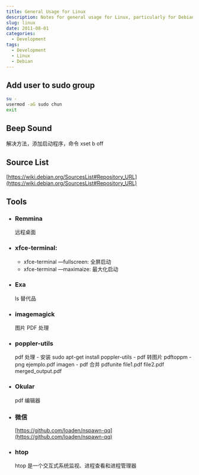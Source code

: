```yaml
---
title: General Usage for Linux
description: Notes for general usage for Linux, particularly for Debian
slug: linux
date: 2011-08-01
categories:
  - Development
tags:
  - Development
  - Linux
  - Debian
---
```



## Add user to sudo group

```Bash
su -
usermod -aG sudo chun
exit
```
## Beep Sound

解决方法，添加启动程序，命令 xset b off

## Source List

[https://wiki.debian.org/SourcesList#Repository_URL](https://wiki.debian.org/SourcesList#Repository_URL)

## Tools

- ### Remmina
	远程桌面
	
- ### xfce-terminal:
  - xfce-terminal —fullscreen: 全屏启动
  - xfce-terminal —maximaize: 最大化启动

- ### Exa
	ls 替代品
	
- ### imagemagick
	图片 PDF 处理
	
- ### poppler-utils
	pdf 处理
	  - 安装 sudo apt-get install poppler-utils
	  - pdf 转图片 pdftoppm -png ejemplo.pdf imagen
	  - pdf 合并 pdfunite file1.pdf file2.pdf merged_output.pdf

- ### Okular
	pdf 编辑器

- ### 微信 
	[https://github.com/loaden/nspawn-qq](https://github.com/loaden/nspawn-qq)

- ### htop

  htop 是一个交互式系统监视、进程查看和进程管理器
 

